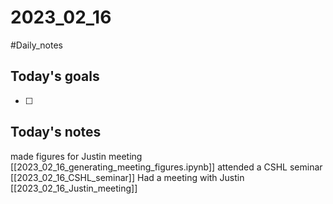 # 2023_02_16 
#Daily_notes
## Today's goals
- [ ] 

## Today's notes
made figures for Justin meeting [[2023_02_16_generating_meeting_figures.ipynb]]
attended a CSHL seminar [[2023_02_16_CSHL_seminar]]
Had a meeting with Justin [[2023_02_16_Justin_meeting]]
